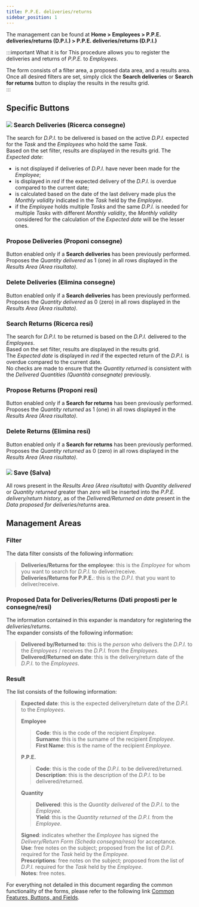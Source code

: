```yaml
---
title: P.P.E. deliveries/returns
sidebar_position: 1
---
```


The management can be found at **Home > Employees > P.P.E. deliveries/returns (D.P.I.) > P.P.E. deliveries/returns (D.P.I.)**   


:::important What it is for
This procedure allows you to register the deliveries and returns of *P.P.E.* to *Employees*.   

The form consists of a filter area, a proposed data area, and a results area.   
Once all desired filters are set, simply click the **Search deliveries** or **Search for returns** button to display the results in the results grid.   
:::


## Specific Buttons   


### ![](/img/neutral/common/search.png) Search Deliveries (Ricerca consegne)   
The search for *D.P.I.* to be delivered is based on the active *D.P.I.* expected for the *Task* and the *Employees* who hold the same *Task*.   
Based on the set filter, results are displayed in the results grid. The *Expected date*:   
- is not displayed if deliveries of *D.P.I.* have never been made for the *Employee*;   
- is displayed in *red* if the expected delivery of the *D.P.I.* is overdue compared to the current date;   
- is calculated based on the date of the last delivery made plus the *Monthly validity* indicated in the *Task* held by the *Employee*.
- if the *Employee* holds multiple *Tasks* and the same *D.P.I.* is needed for multiple *Tasks* with different *Monthly validity*, the *Monthly validity* considered for the calculation of the *Expected date* will be the lesser ones.


### Propose Deliveries (Proponi consegne)   
Button enabled only if a **Search deliveries** has been previously performed.   
Proposes the *Quantity delivered* as 1 (one) in all rows displayed in the *Results Area (Area risultato)*.   


### Delete Deliveries (Elimina consegne)   
Button enabled only if a **Search deliveries** has been previously performed.   
Proposes the *Quantity delivered* as 0 (zero) in all rows displayed in the *Results Area (Area risultato)*.   


### Search Returns (Ricerca resi)   
The search for *D.P.I.* to be returned is based on the *D.P.I.* delivered to the *Employees*.   
Based on the set filter, results are displayed in the results grid.   
The *Expected date* is displayed in *red* if the expected return of the *D.P.I.* is overdue compared to the current date.   
No checks are made to ensure that the *Quantity returned* is consistent with the *Delivered Quantities (Quantità consegnate)* previously.  


### Propose Returns (Proponi resi)   
Button enabled only if a **Search for returns** has been previously performed.   
Proposes the *Quantity returned* as 1 (one) in all rows displayed in the *Results Area (Area risultato)*.   


### Delete Returns (Elimina resi)   
Button enabled only if a **Search for returns** has been previously performed.   
Proposes the *Quantity returned* as 0 (zero) in all rows displayed in the *Results Area (Area risultato)*.   


### ![](/img/neutral/common/save.png) Save (Salva)   
All rows present in the *Results Area (Area risultato)* with *Quantity delivered* or *Quantity returned* greater than *zero* will be inserted into the *P.P.E. delivery/return history*, as of the *Delivered/Returned on date* present in the *Data proposed for deliveries/returns* area.   


## Management Areas


### Filter   
The data filter consists of the following information:   
> **Deliveries/Returns for the employee**: this is the *Employee* for whom you want to search for *D.P.I.* to deliver/receive.   
> **Deliveries/Returns for P.P.E.**: this is the *D.P.I.* that you want to deliver/receive.   


### Proposed Data for Deliveries/Returns (Dati proposti per le consegne/resi)   
The information contained in this expander is mandatory for registering the *deliveries/returns*.   
The expander consists of the following information:   
> **Delivered by/Returned to**: this is the *person* who delivers the *D.P.I.* to the *Employees* / receives the *D.P.I.* from the *Employees*.   
> **Delivered/Returned on date**: this is the delivery/return date of the *D.P.I.* to the *Employees*.   


### Result   
The list consists of the following information:   
> **Expected date**: this is the expected delivery/return date of the *D.P.I.* to the *Employees*.   
>
> **Employee**
>> **Code**: this is the code of the recipient *Employee*.   
>> **Surname**: this is the surname of the recipient *Employee*.   
>> **First Name**: this is the name of the recipient *Employee*.   
>
> **P.P.E.**
>> **Code**: this is the code of the *D.P.I.* to be delivered/returned.   
>> **Description**: this is the description of the *D.P.I.* to be delivered/returned.   
>
> **Quantity**
>> **Delivered**: this is the *Quantity delivered* of the *D.P.I.* to the *Employee*.   
>> **Yield**: this is the *Quantity returned* of the *D.P.I.* from the *Employee*.   
>
> **Signed**: indicates whether the *Employee* has signed the *Delivery/Return Form (Scheda consegna/reso)* for acceptance.   
> **Use**: free notes on the subject; proposed from the list of *D.P.I.* required for the *Task* held by the *Employee*.   
> **Prescriptions**: free notes on the subject; proposed from the list of *D.P.I.* required for the *Task* held by the *Employee*.   
> **Notes**: free notes.   


For everything not detailed in this document regarding the common functionality of the forms, please refer to the following link [Common Features, Buttons, and Fields](/docs/guide/common).